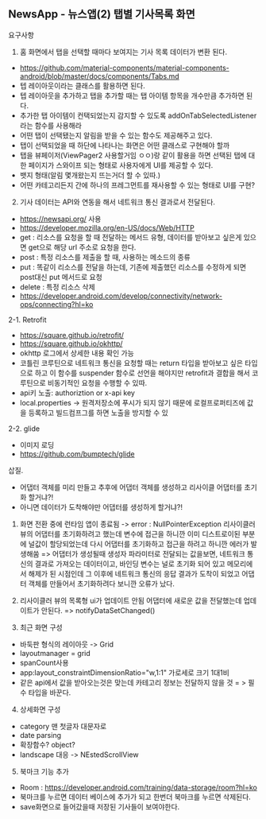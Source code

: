 NewsApp - 뉴스앱(2) 탭별 기사목록 화면
-

요구사항
1. 홈 화면에서 탭을 선택할 때마다 보여지는 기사 목록 데이터가 변환 된다.
- https://github.com/material-components/material-components-android/blob/master/docs/components/Tabs.md
- 텝 레이아웃이라는 클래스를 활용하면 된다.
- 텝 레이아웃을 추가하고 탭을 추가할 때는 탭 아이템 항목을 개수만큼 추가하면 된다.
- 추가한 탭 아이템이 컨택되었는지 감지할 수 있도록 addOnTabSelectedListener라는 함수를 사용해라
- 어떤 탭이 선택됐는지 알림을 받을 수 있는 함수도 제공해주고 있다.
- 탭이 선택되었을 때 하단에 나타나는 화면은 어떤 클래스로 구현해야 할까
- 탭을 뷰페이저(ViewPager2 사용할거임 ㅇㅇ)랑 같이 활용을 하면 선택된 탭에 대한 페이지가 스와이프 되는 형태로 사용자에게 UI를 제공할 수 있다.
- 뱃지 형태(알림 몇개왔는지 뜨는거더 할 수 있따.)
- 어떤 카테고리든지 간에 하나의 프레그먼트를 재사용할 수 있는 형태로 UI를 구현?

2. 기사 데이터는 API와 연동을 해서 네트워크 통신 결과로서 전달된다.
- https://newsapi.org/ 사용
- https://developer.mozilla.org/en-US/docs/Web/HTTP
- get : 리소스를 요청을 할 때 전달하는 메서드 유형, 데이터를 받아보고 싶은게 있으면 get으로 해당 url 주소로 요청을 한다.
- post : 특정 리소스를 제출을 할 때, 사용하는 메소드의 종류
- put : 똑같이 리소스를 전달을 하는데, 기존에 제출했던 리소스를 수정하게 되면 post대신 put 메서드로 요청
- delete : 특정 리소스 삭제
- https://developer.android.com/develop/connectivity/network-ops/connecting?hl=ko

2-1. Retrofit
- https://square.github.io/retrofit/
- https://square.github.io/okhttp/
- okhttp 로그에서 상세한 내용 확인 가능
- 코틀린 코루틴으로 네트워크 통신을 요청할 때는 return 타입을 받아보고 싶은 타입으로 하고 이 함수를 suspender 함수로 선언을 해야지만 retrofit과 결합을 해서 코루틴으로 비동기적인 요청을 수행할 수 있따.
- api키 노출: authoriztion or x-api key
- local.properties -> 원격저장소에 푸시가 되지 않기 때문에 로컬프로퍼티즈에 값을 등록하고 빌드컴프그를 하면 노출을 방지할 수 있


2-2. glide
- 이미지 로딩
- https://github.com/bumptech/glide

삽질. 
- 어댑터 객체를 미리 만들고 추후에 어댑터 객체를 생성하고 리사이클 어댑터를 초기화 할거냐?!
- 아니면 데이터가 도착해야만 어댑터를 생성하게 할거냐?!
1) 화면 전환 중에 런타임 앱이 종료됨 -> error : NullPointerException
리사이클러뷰의 어댑터를 초기화하려고 했는데 변수에 접근을 하니깐 이미 디스트로이된 부분에 널값이 할당되었는데 다시 어댑터를 초기화하고 접근을 하려고 하니깐 에러가 발생해쑴
=> 어댑터가 생성될때 생성자 파라미터로 전달되는 값을보면, 네트워크 통신의 결과로 가져오는 데이터이고, 바인딩 변수는 널로 초기화 되어 있고 메모리에서 해제가 된 시점인데 그 이후에 네트워크 통신의 응답 결과가 도착이 되었고 어댑터 객체를 만들어서 초기화하려다 보니깐 오류가 났다.

2) 리사이클러 뷰의 목록형 ui가 업데이트 안됨
어댑터에 새로운 값을 전달했는데 업데이트가 안된다.
=> notifyDataSetChanged()

3. 최근 화면 구성
- 바둑판 형식의 레이아웃 -> Grid
- layoutmanager = grid
- spanCount사용
- app:layout_constraintDimensionRatio="w,1:1" 가로세로 크기 1대1비
- 같은 api에서 값을 받아오는것은 맞는데 카테고리 정보는 전달하지 않을 것 = > 필수 타입을 바꾼다.

4. 상세화면 구성
- category 맨 첫글자 대문자로
- date parsing
- 확장함수? object?
- landscape 대응 -> NEstedScrollView

5. 북마크 기능 추가
- Room : https://developer.android.com/training/data-storage/room?hl=ko
- 북마크를 누르면 데이터 베이스에 추가가 되고 한번더 북마크를 누르면 삭제된다.
- save화면으로 들어갔을때 저장된 기사들이 보여야한다.












